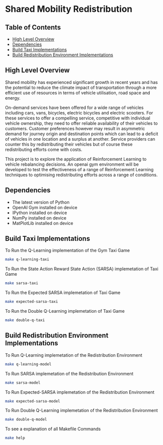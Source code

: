 # Shared Mobility Redistribution <!-- omit in toc -->

## Table of Contents <!-- omit in toc -->
- [High Level Overview](#high-level-overview)
- [Dependencies](#dependencies)
- [Build Taxi Implementations](#build-taxi-implementations)
- [Build Redistribution Environment Implementations](#build-redistribution-environment-implementations)

## High Level Overview
Shared mobility has experienced significant growth in recent years and has the potential to reduce the climate impact of transportation through a more efficient use of resources in terms of vehicle utilisation, road space and energy.

On-demand services have been offered for a wide range of vehicles including cars, vans, bicycles, electric bicycles and electric scooters.
For these services to offer a compelling service, competitive with individual vehicle ownership, they need to offer reliable availability of their vehicles to customers.
Customer preferences however may result in asymmetric demand for journey origin and destination points which can lead to a deficit of vehicles in one location and a surplus at another.
Service providers can counter this by redistributing their vehicles but of course these redistributing efforts come with costs.

This project is to explore the application of Reinforcement Learning to vehicle rebalancing decisions. An openai gym environment will be developed to test the effectiveness of a range of Reinforcement Learning techniques to optimising redistributing efforts across a range of conditions. 

## Dependencies
<ul>
    <li>The latest version of Python</li>
    <li>OpenAI Gym installed on device</li>
    <li>IPython installed on device</li>
    <li>NumPy installed on device</li>
    <li>MatPlotLib installed on device</li>
</ul>

## Build Taxi Implementations
To Run the Q-Learning implementation of the Gym Taxi Game
```bash
make q-learning-taxi
```

To Run the State Action Reward State Action (SARSA) implemetation of Taxi Game
```bash
make sarsa-taxi
```

To Run the Expected SARSA implemetation of Taxi Game
```bash
make expected-sarsa-taxi
```

To Run the Double Q-Learning implemetation of Taxi Game
```bash
make double-q-taxi
```

## Build Redistribution Environment Implementations

To Run Q-Learning implemetation of the Redistribution Environment
```bash
make q-learning-model
```

To Run SARSA implemetation of the Redistribution Environment
```bash
make sarsa-model
```

To Run Expected-SARSA implemetation of the Redistribution Environment
```bash
make expected-sarsa-model
```

To Run Double Q-Learning implemetation of the Redistribution Environment
```bash
make double-q-model
```

To see a explanation of all Makefile Commands
```bash
make help
```